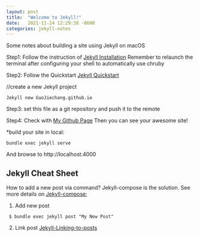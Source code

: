 ```yaml
---
layout: post
title:  "Welcome to Jekyll!"
date:   2021-11-24 12:29:38 -0600
categories: jekyll-notes
---
```

Some notes about building a site using Jekyll on macOS

Step1: Follow the instruction of [Jekyll Installation](https://jekyllrb.com/docs/installation/macos/)
Remember to relaunch the terminal after configuring your shell to automatically use chruby

Step2: Follow the Quickstart [Jekyll Quickstart](https://jekyllrb.com/docs/)

//create a new Jekyll project
```
Jekyll new GuoJiechang.github.io
```

Step3: set this file as a git repository and push it to the remote

Step4: Check with [My Github Page](https://guojiechang.github.io/)
Then you can see your awesome site!

*build your site in local:
```
bundle exec jekyll serve
```
And browse to http://localhost:4000


## Jekyll Cheat Sheet

How to add a new post via command?
Jekyll-compose is the solution.
See more details on [Jekyll-compose](https://github.com/jekyll/jekyll-compose);

 1. Add new post
```
 $ bundle exec jekyll post "My New Post"
```
 2. Link post
[Jekyll-Linking-to-posts](https://jekyllrb.com/docs/liquid/tags/#linking-to-posts)


